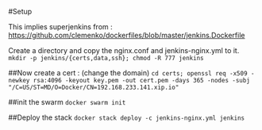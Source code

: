 #Setup

This implies superjenkins from : https://github.com/clemenko/dockerfiles/blob/master/jenkins.Dockerfile

Create a directory and copy the nginx.conf and jenkins-nginx.yml to it.
`mkdir -p jenkins/{certs,data,ssh}; chmod -R 777 jenkins`

##Now create a cert : (change the domain)
`cd certs; openssl req -x509 -newkey rsa:4096 -keyout key.pem -out cert.pem -days 365 -nodes -subj "/C=US/ST=MD/O=Docker/CN=192.168.233.141.xip.io"`

##init the swarm
`docker swarm init`

##Deploy the stack
`docker stack deploy -c jenkins-nginx.yml jenkins`
